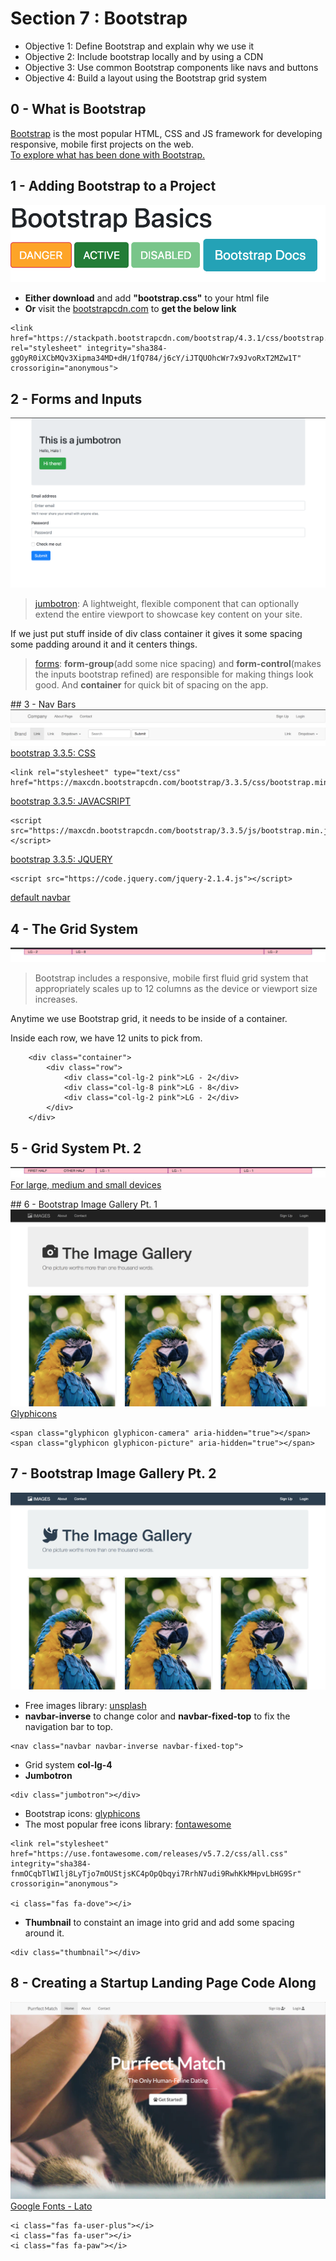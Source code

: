 # Section 7 : Bootstrap
- Objective 1: Define Bootstrap and explain why we use it
- Objective 2: Include bootstrap locally and by using a CDN
- Objective 3: Use common Bootstrap components like navs and buttons
- Objective 4: Build a layout using the Bootstrap grid system

## 0 - What is Bootstrap
[Bootstrap](https://getbootstrap.com/) is the most popular HTML, CSS and JS framework for developing responsive, mobile first projects on the web. <br>
[To explore what has been done with Bootstrap.](https://expo.getbootstrap.com/)

## 1 - Adding Bootstrap to a Project
![1 - Bootstrap Basics](./Photos/1.png)
- **Either download** and add **"bootstrap.css"** to your html file <br>
- **Or** visit the [bootstrapcdn.com](https://www.bootstrapcdn.com/) to **get the below link** 

```
<link href="https://stackpath.bootstrapcdn.com/bootstrap/4.3.1/css/bootstrap.min.css" rel="stylesheet" integrity="sha384-ggOyR0iXCbMQv3Xipma34MD+dH/1fQ784/j6cY/iJTQUOhcWr7x9JvoRxT2MZw1T" crossorigin="anonymous">
```

## 2 - Forms and Inputs
![2 - Forms and Inputs](./Photos/2.png)
> [jumbotron](https://getbootstrap.com/docs/4.3/components/jumbotron/): A lightweight, flexible component that can optionally extend the entire viewport to showcase key content on your site.

If we just put stuff inside of div class container it gives it some spacing some padding around it and it centers things.

> [forms](https://getbootstrap.com/docs/4.3/components/forms/): **form-group**(add some nice spacing) and **form-control**(makes the inputs bootstrap refined) are responsible for making things look good. And **container** for quick bit of spacing on the app.

## 3 - Nav Bars
![3 - Nav Bars](./Photos/3.png)
[bootstrap 3.3.5: CSS](https://maxcdn.bootstrapcdn.com/bootstrap/3.3.5/css/bootstrap.min.css)

```
<link rel="stylesheet" type="text/css" href="https://maxcdn.bootstrapcdn.com/bootstrap/3.3.5/css/bootstrap.min.css">
```

[bootstrap 3.3.5: JAVACSRIPT](https://maxcdn.bootstrapcdn.com/bootstrap/3.3.5/js/bootstrap.min.js)

```
<script src="https://maxcdn.bootstrapcdn.com/bootstrap/3.3.5/js/bootstrap.min.js"></script>
```

[bootstrap 3.3.5: JQUERY](https://code.jquery.com/jquery-2.1.4.js)

```
<script src="https://code.jquery.com/jquery-2.1.4.js"></script>
```

[default navbar](https://getbootstrap.com/docs/3.3/components/#navbar)

## 4 - The Grid System
![4 - The Grid System](./Photos/4.png)
> Bootstrap includes a responsive, mobile first fluid grid system that appropriately scales up to 12 columns as the device or viewport size increases.

Anytime we use Bootstrap grid, it needs to be inside of a container.

Inside each row, we have 12 units to pick from.

```
    <div class="container">
        <div class="row">
            <div class="col-lg-2 pink">LG - 2</div>
            <div class="col-lg-8 pink">LG - 8</div>
            <div class="col-lg-2 pink">LG - 2</div>
        </div>
    </div>
```

## 5 - Grid System Pt. 2
![5 - The Grid System Pt. 2](./Photos/5.png)
[For large, medium and small devices](https://getbootstrap.com/docs/4.0/layout/grid/#grid-options)

## 6 - Bootstrap Image Gallery Pt. 1
![6 - Bootstrap Image Gallery Pt. 1](./Photos/6.png)
[Glyphicons](https://www.glyphicons.com/sets/basic/)

```
<span class="glyphicon glyphicon-camera" aria-hidden="true"></span>
<span class="glyphicon glyphicon-picture" aria-hidden="true"></span>
```

## 7 - Bootstrap Image Gallery Pt. 2
![7 - Bootstrap Image Gallery Pt. 2](./Photos/7.png)
- Free images library: [unsplash](https://unsplash.com/)
- **navbar-inverse** to change color and **navbar-fixed-top** to fix the navigation bar to top.

```
<nav class="navbar navbar-inverse navbar-fixed-top">
```
- Grid system **col-lg-4**
- **Jumbotron**

```
<div class="jumbotron"></div>
```

- Bootstrap icons: [glyphicons](https://www.glyphicons.com/sets/basic/)
- The most popular free icons library: [fontawesome](https://fontawesome.com/?from=io)

```
<link rel="stylesheet" href="https://use.fontawesome.com/releases/v5.7.2/css/all.css" integrity="sha384-fnmOCqbTlWIlj8LyTjo7mOUStjsKC4pOpQbqyi7RrhN7udi9RwhKkMHpvLbHG9Sr" crossorigin="anonymous">

<i class="fas fa-dove"></i>
```

- **Thumbnail** to constaint an image into grid and add some spacing around it.

```
<div class="thumbnail"></div>
```

## 8 - Creating a Startup Landing Page Code Along
![8 - Creating a Startup Landing Page Code Along](./Photos/8.png)
[Google Fonts - Lato](https://fonts.google.com/specimen/Lato)

```
<i class="fas fa-user-plus"></i>
<i class="fas fa-user"></i>
<i class="fas fa-paw"></i>
```